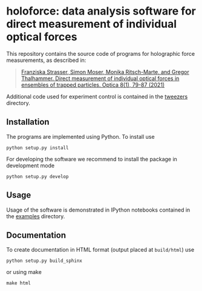 # holoforce: data analysis software for direct measurement of individual optical forces

This repository contains the source code of programs for holographic force measurements, as described in:
> [Franziska Strasser, Simon Moser, Monika Ritsch-Marte, and Gregor Thalhammer. Direct measurement of individual optical forces in ensembles of trapped particles. Optica 8(1), 79-87 (2021)](https://www.osapublishing.org/optica/fulltext.cfm?uri=optica-8-1-79&id=446489O)

Additional code used for experiment control is contained in the [tweezers](tweezers) directory.

## Installation

The programs are implemented using Python. To install use

    python setup.py install

For developing the software we recommend to install the package in development mode

    python setup.py develop


## Usage

Usage of the software is demonstrated in IPython notebooks contained in the [examples](examples) directory.

## Documentation

To create documentation in HTML format (output placed at `build/html`) use
	
	python setup.py build_sphinx 
	
or using make

	make html

